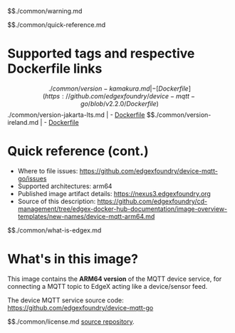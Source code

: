 $$./common/warning.md

$$./common/quick-reference.md

# Supported tags and respective Dockerfile links

$$./common/version-kamakura.md |
        - [Dockerfile](https://github.com/edgexfoundry/device-mqtt-go/blob/v2.2.0/Dockerfile)
$$./common/version-jakarta-lts.md |
        - [Dockerfile](https://github.com/edgexfoundry/device-mqtt-go/blob/v2.1.0/Dockerfile)
$$./common/version-ireland.md |
        - [Dockerfile](https://github.com/edgexfoundry/device-mqtt-go/blob/v2.0.0/Dockerfile)

# Quick reference (cont.)

- Where to file issues: https://github.com/edgexfoundry/device-mqtt-go/issues
- Supported architectures: arm64
- Published image artifact details: https://nexus3.edgexfoundry.org
- Source of this description: https://github.com/edgexfoundry/cd-management/tree/edgex-docker-hub-documentation/image-overview-templates/new-names/device-mqtt-arm64.md

$$./common/what-is-edgex.md

# What's in this image?

This image contains the **ARM64 version** of the MQTT device service, for connecting a MQTT topic to EdgeX acting like a device/sensor feed.

The device MQTT service source code: <https://github.com/edgexfoundry/device-mqtt-go>

$$./common/license.md
[source repository](https://github.com/edgexfoundry/device-mqtt-go/blob/v2.2.0/Attribution.txt).

